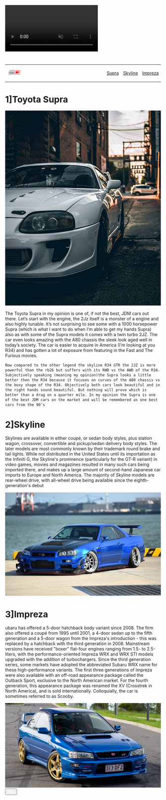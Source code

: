 <!DOCTYPE html>
<html>
<head>
    <link rel="stylesheet" type="text/css"href="../css/Style.css">
    <link rel="icon" href="favicon-jdm/favicon.ico">
    <link rel="preconnect" href="https://fonts.googleapis.com">
<link rel="preconnect" href="https://fonts.gstatic.com" crossorigin>
<link href="https://fonts.googleapis.com/css2?family=Lato&display=swap" rel="stylesheet">
    <title>
        JDM CARS
    </title>
</head>
<body>
    <video autoplay muted loop id="Video">
        <source src="jdm.mp4" type="video/mp4">
    </video>
<table id="top">
    <tr id="table">
    <h1 id="head">
        <td><img src="jdmlogo.jpg" style="width: 15%; "></td>
        <td><a href="#supra">Supra</a></td>
        <td><a href="#sky">Skyline</a></td>
        <td><a href="#imp">Impreza</a></td>
    </h1>
    </tr>
</table>
<div id="supra">
<h1>1]Toyota Supra</h1>
<img src="supraimg.jpg" id="supraimg">
<p id="suprap">
    The Toyota Supra in my opinion is one of, if not the best, JDM cars out there. Let’s start with the engine, the 2Jz itself is a monster of a engine and also highly tunable. It’s not surprising to see some with a 1000 horsepower Supra (which is what I want to do when I’m able to get my hands Supra) also as with some of the Supra models it comes with a twin turbo 2JZ. The car even looks amazing with the A80 chassis the sleek look aged well in today’s society. The car is easier to acquire in America (I’m looking at you R34) and has gotten a lot of exposure from featuring in the Fast and The Furious movies.
    
    Now compared to the other legend the skyline R34 GTR the 2JZ is more powerful than the rb26 but suffers with its RWD vs the AWD of the R34. Subjectively speaking (meaning my opinion)the Supra looks a little better then the R34 because it focuses on curves of the A80 chassis vs the boxy shape of the R34. Objectively both cars look beautiful and in the right hands sound beautiful. But nothing will prove which is better than a drag on a quarter mile. In my opinion the Supra is one of the best JDM cars on the market and will be remembered as one best cars from the 90’s
</p></div>
<div id="sky">
<h1>2]Skyline</h1>
<p id="skyp">
    Skylines are available in either coupé, or sedan body styles, plus station wagon, crossover, convertible and pickup/sedan delivery body styles. The later models are most commonly known by their trademark round brake and tail lights. While not distributed in the United States until its importation as the Infiniti G, the Skyline's prominence (particularly for the GT-R variant) in video games, movies and magazines resulted in many such cars being imported there, and makes up a large amount of second-hand Japanese car imports to Europe and North America. The majority of Skyline models are rear-wheel drive, with all-wheel drive being available since the eighth-generation's debut
</p><img src="skyimg.jpg" id="skyimg"></div>
<div id="imp">
    <h1>3]Impreza</h1>
    <p id="impp">ubaru has offered a 5-door hatchback body variant since 2008. The firm also offered a coupé from 1995 until 2001, a 4-door sedan up to the fifth generation and a 5-door wagon from the Impreza's introduction - this was replaced by a hatchback with the third generation in 2008. Mainstream versions have received "boxer" flat-four engines ranging from 1.5- to 2.5-liters, with the performance-oriented Impreza WRX and WRX STI models upgraded with the addition of turbochargers. Since the third generation series, some markets have adopted the abbreviated Subaru WRX name for these high-performance variants. The first three generations of Impreza were also available with an off-road appearance package called the Outback Sport, exclusive to the North American market. For the fourth generation, this appearance package was renamed the XV (Crosstrek in North America), and is sold internationally. Colloquially, the car is sometimes referred to as Scooby.
    </p><img src="imp.jpg" id="impimg">
</div>
<button id="myBtn"><a href="#top" style="color: white">Top</a></button>
</body>
</html>
